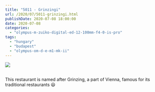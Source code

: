 ```yaml
---
title: "5011 - Grinzingi"
url: /2020/07/5011-grinzingi.html
publishDate: 2020-07-08 18:00:00
date: 2020-07-08
categories: 
  - "olympus-m-zuiko-digital-ed-12-100mm-f4-0-is-pro"
tags: 
  - "hungary"
  - "budapest"
  - "olympus-om-d-e-m1-mk-ii"
---
```

<div class="container">
<div class="center"><a target="_blank" href="https://d25zfm9zpd7gm5.cloudfront.net/1200x1200/2018/20180522_115923_lr.jpg"><img class="webfeedsFeaturedVisual" src="https://d25zfm9zpd7gm5.cloudfront.net/0600x0600/2018/20180522_115923_lr.jpg" /></a></div>
</div>
<br />

This restaurant is named after Grinzing, a part of Vienna, famous
for its traditional restaurants :smiley:
